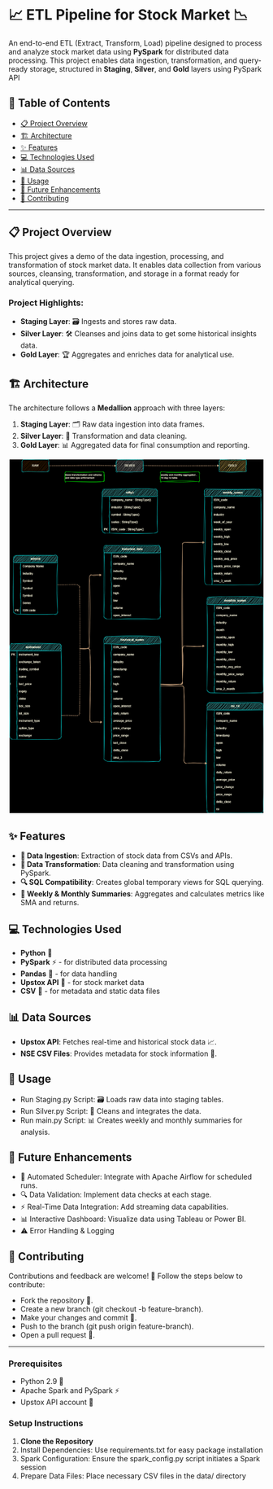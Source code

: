 # 📈 ETL Pipeline for Stock Market 📉

An end-to-end ETL (Extract, Transform, Load) pipeline designed to process and analyze stock market data using **PySpark** for distributed data processing. 
This project enables data ingestion, transformation, and query-ready storage, structured in **Staging**, **Silver**, and **Gold** layers using PySpark API

## 📑 Table of Contents

- [📋 Project Overview](#project-overview)
- [🏗️ Architecture](#architecture)
- [✨ Features](#features)
- [💻 Technologies Used](#technologies-used)
- [📊 Data Sources](#data-sources)
- [🚀 Usage](#usage)
- [🌟 Future Enhancements](#future-enhancements)
- [🤝 Contributing](#contributing)

---

## 📋 Project Overview

This project gives a demo of the data ingestion, processing, and transformation of stock market data. 
It enables data collection from various sources, cleansing, transformation, and storage in a format ready for analytical querying. 

### Project Highlights:
- **Staging Layer**: 🗃️ Ingests and stores raw data.
- **Silver Layer**: 🛠️ Cleanses and joins data to get some historical insights data.
- **Gold Layer**: 🏆 Aggregates and enriches data for analytical use.

## 🏗️ Architecture

The architecture follows a **Medallion** approach with three layers:
1. **Staging Layer**: 🗂️ Raw data ingestion into data frames.
2. **Silver Layer**: 🔄 Transformation and data cleaning.
3. **Gold Layer**: 📊 Aggregated data for final consumption and reporting.

<div align="center">
<img src="https://github.com/hrishikesh-2000/ETL-Pipeline-For-Stock-Market/blob/Initial_dev/schema/Stock%20Market%20Schema.png" alt="ETL Pipeline Diagram" width="500"/>
</div>

## ✨ Features

- **🔌 Data Ingestion**: Extraction of stock data from CSVs and APIs.
- **🧼 Data Transformation**: Data cleaning and transformation using PySpark.
- **🔍 SQL Compatibility**: Creates global temporary views for SQL querying.
- **📅 Weekly & Monthly Summaries**: Aggregates and calculates metrics like SMA and returns.

## 💻 Technologies Used

- **Python** 🐍
- **PySpark** ⚡ - for distributed data processing
- **Pandas** 🐼 - for data handling
- **Upstox API** 🔗 - for stock market data
- **CSV** 📄 - for metadata and static data files

## 📊 Data Sources

- **Upstox API**: Fetches real-time and historical stock data 📈.
- **NSE CSV Files**: Provides metadata for stock information 📃.

## 🚀 Usage
- Run Staging.py Script: 🗃️ Loads raw data into staging tables.
- Run Silver.py Script: 🔄 Cleans and integrates the data.
- Run main.py Script: 📊 Creates weekly and monthly summaries for analysis.

## 🌟 Future Enhancements
- 🔄 Automated Scheduler: Integrate with Apache Airflow for scheduled runs.
- 🔍 Data Validation: Implement data checks at each stage.
- ⚡ Real-Time Data Integration: Add streaming data capabilities.
- 📊 Interactive Dashboard: Visualize data using Tableau or Power BI.
- ⚠️ Error Handling & Logging

## 🤝 Contributing
Contributions and feedback are welcome! 🎉 Follow the steps below to contribute:

- Fork the repository 🍴.
- Create a new branch (git checkout -b feature-branch).
- Make your changes and commit 📝.
- Push to the branch (git push origin feature-branch).
- Open a pull request 🚀.
---

### Prerequisites

- Python 2.9 🐍
- Apache Spark and PySpark ⚡
- Upstox API account 🔑

### Setup Instructions

1. **Clone the Repository**
2. Install Dependencies: Use requirements.txt for easy package installation
3. Spark Configuration: Ensure the spark_config.py script initiates a Spark session
4. Prepare Data Files: Place necessary CSV files in the data/ directory


